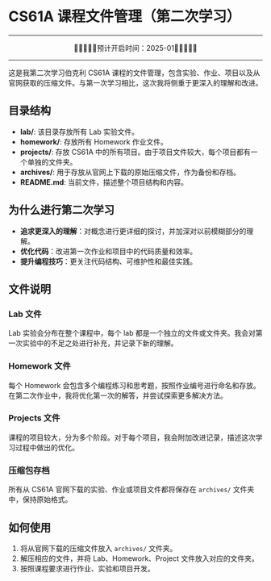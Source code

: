 # CS61A 课程文件管理（第二次学习）

---

<p align="center">
    🍾🍾🍾🍾🍾预计开启时间：2025-01🎉🎉🎉🎉🎉
</p>

---

这是我第二次学习伯克利 CS61A 课程的文件管理，包含实验、作业、项目以及从官网获取的压缩文件。与第一次学习相比，这次我将侧重于更深入的理解和改进。

## 目录结构

- **lab/**: 该目录存放所有 Lab 实验文件。
- **homework/**: 存放所有 Homework 作业文件。
- **projects/**: 存放 CS61A 中的所有项目。由于项目文件较大，每个项目都有一个单独的文件夹。
- **archives/**: 用于存放从官网上下载的原始压缩文件，作为备份和存档。
- **README.md**: 当前文件，描述整个项目结构和内容。

## 为什么进行第二次学习

- **追求更深入的理解**：对概念进行更详细的探讨，并加深对以前模糊部分的理解。
- **优化代码**：改进第一次作业和项目中的代码质量和效率。
- **提升编程技巧**：更关注代码结构、可维护性和最佳实践。

## 文件说明

### Lab 文件
Lab 实验会分布在整个课程中，每个 lab 都是一个独立的文件或文件夹。我会对第一次实验中的不足之处进行补充，并记录下新的理解。

### Homework 文件
每个 Homework 会包含多个编程练习和思考题，按照作业编号进行命名和存放。在第二次作业中，我将优化第一次的解答，并尝试探索更多解决方法。

### Projects 文件
课程的项目较大，分为多个阶段。对于每个项目，我会附加改进记录，描述这次学习过程中做出的优化。

### 压缩包存档
所有从 CS61A 官网下载的实验、作业或项目文件都将保存在 `archives/` 文件夹中，保持原始格式。

## 如何使用

1. 将从官网下载的压缩文件放入 `archives/` 文件夹。
2. 解压相应的文件，并将 Lab、Homework、Project 文件放入对应的文件夹。
3. 按照课程要求进行作业、实验和项目开发。
